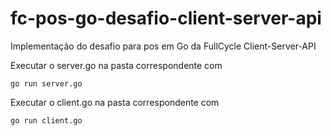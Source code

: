 # fc-pos-go-desafio-client-server-api
Implementação do desafio para pos em Go da FullCycle Client-Server-API

Executar o server.go na pasta correspondente com
```
go run server.go
```

Executar o client.go na pasta correspondente com
```
go run client.go
```
